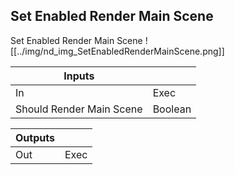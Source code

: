 ## Set Enabled Render Main Scene
Set Enabled Render Main Scene
![[../img/nd_img_SetEnabledRenderMainScene.png]]

|Inputs||
|--|--|
| In | Exec |
| Should Render Main Scene | Boolean |

|Outputs||
|--|--|
| Out | Exec |
